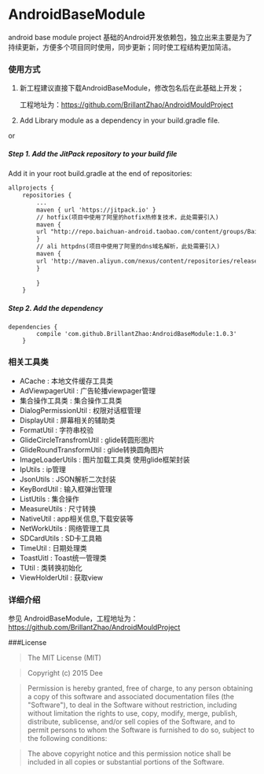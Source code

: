 # AndroidBaseModule
android base module project
基础的Android开发依赖包，独立出来主要是为了持续更新，方便多个项目同时使用，同步更新；同时使工程结构更加简洁。

### 使用方式

1)  新工程建议直接下载AndroidBaseModule，修改包名后在此基础上开发；
    
    工程地址为：https://github.com/BrillantZhao/AndroidMouldProject

2) Add Library module as a dependency in your build.gradle file.

or

##### Step 1. Add the JitPack repository to your build file 

Add it in your root build.gradle at the end of repositories:
```xml
allprojects {
    repositories {
		...
		maven { url 'https://jitpack.io' }
		// hotfix(项目中使用了阿里的hotfix热修复技术，此处需要引入)
        maven {
        url "http://repo.baichuan-android.taobao.com/content/groups/BaichuanRepositories"
        }
        // ali httpdns(项目中使用了阿里的dns域名解析，此处需要引入)
        maven {
        url 'http://maven.aliyun.com/nexus/content/repositories/releases/'
        }
			
	    }
	}
```
##### Step 2. Add the dependency

    dependencies {
	        compile 'com.github.BrillantZhao:AndroidBaseModule:1.0.3'
	    }
	
### 相关工具类
 - ACache : 本地文件缓存工具类
 - AdViewpagerUtil : 广告轮播viewpager管理
 - 集合操作工具类 : 集合操作工具类
 - DialogPermissionUtil : 权限对话框管理
 - DisplayUtil : 屏幕相关的辅助类
 - FormatUtil : 字符串校验
 - GlideCircleTransfromUtil : glide转圆形图片
 - GlideRoundTransformUtil : glide转换圆角图片
 - ImageLoaderUtils : 图片加载工具类 使用glide框架封装
 - IpUtils : ip管理
 - JsonUtils : JSON解析二次封装
 - KeyBordUtil : 输入框弹出管理
 - ListUtils : 集合操作
 - MeasureUtils : 尺寸转换
 - NativeUtil : app相关信息,下载安装等
 - NetWorkUtils : 网络管理工具
 - SDCardUtils : SD卡工具箱
 - TimeUtil : 日期处理类
 - ToastUitl : Toast统一管理类
 - TUtil : 类转换初始化
 - ViewHolderUtil : 获取view
	       
### 详细介绍

参见 AndroidBaseModule，工程地址为：https://github.com/BrillantZhao/AndroidMouldProject


###License
>The MIT License (MIT)

>Copyright (c) 2015 Dee

>Permission is hereby granted, free of charge, to any person obtaining a copy
of this software and associated documentation files (the "Software"), to deal
in the Software without restriction, including without limitation the rights
to use, copy, modify, merge, publish, distribute, sublicense, and/or sell
copies of the Software, and to permit persons to whom the Software is
furnished to do so, subject to the following conditions:

>The above copyright notice and this permission notice shall be included in all
copies or substantial portions of the Software.